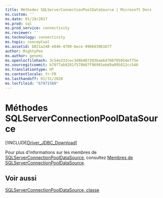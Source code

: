 ```yaml
---
title: Méthodes SQLServerConnectionPoolDataSource | Microsoft Docs
ms.custom: ''
ms.date: 01/19/2017
ms.prod: sql
ms.prod_service: connectivity
ms.reviewer: ''
ms.technology: connectivity
ms.topic: conceptual
ms.assetid: b021a248-e046-4709-bece-9966d3961677
author: MightyPen
ms.author: genemi
ms.openlocfilehash: 3c54e333cec348b4873936ae64700705054ef75e
ms.sourcegitcommit: b78f7ab9281f570b87f96991ebd9a095812cc546
ms.translationtype: HT
ms.contentlocale: fr-FR
ms.lasthandoff: 01/31/2020
ms.locfileid: "67971580"
---
```

# <a name="sqlserverconnectionpooldatasource-methods"></a>Méthodes SQLServerConnectionPoolDataSource
[!INCLUDE[Driver_JDBC_Download](../../../includes/driver_jdbc_download.md)]

  Pour plus d’informations sur les membres de [SQLServerConnectionPoolDataSource](../../../connect/jdbc/reference/sqlserverconnectionpooldatasource-class.md), consultez [Membres de SQLServerConnectionPoolDataSource](../../../connect/jdbc/reference/sqlserverconnectionpooldatasource-members.md).  
  
## <a name="see-also"></a>Voir aussi  
 [SQLServerConnectionPoolDataSource, classe](../../../connect/jdbc/reference/sqlserverconnectionpooldatasource-class.md)  
  
  
